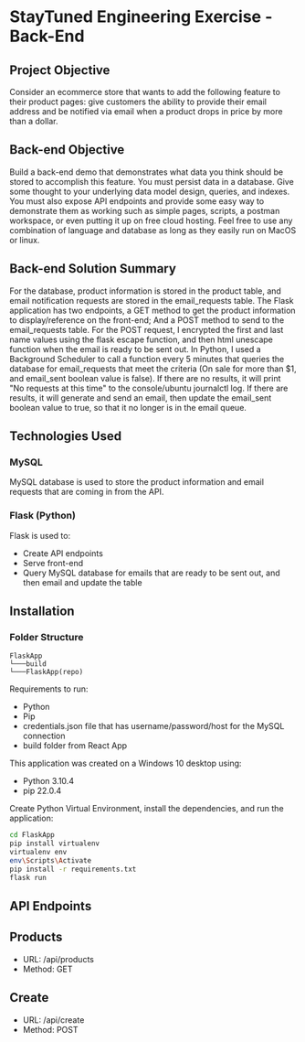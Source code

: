 # StayTuned Engineering Exercise - Back-End
## Project Objective
Consider an ecommerce store that wants to add the following feature to their product pages:
give customers the ability to provide their email address and be notified via email when a product
drops in price by more than a dollar.

## Back-end Objective
Build a back-end demo that demonstrates what data you think should be stored to
accomplish this feature. You must persist data in a database. Give some thought to your
underlying data model design, queries, and indexes. You must also expose API endpoints
and provide some easy way to demonstrate them as working such as simple pages, scripts,
a postman workspace, or even putting it up on free cloud hosting. Feel free to use any
combination of language and database as long as they easily run on MacOS or linux.

## Back-end Solution Summary
For the database, product information is stored in the product table, and email notification requests are stored in the email_requests table. The Flask application has two endpoints, a GET method to get the product information to display/reference on the front-end; And a POST method to send to the email_requests table. For the POST request, I encrypted the first and last name values using the flask escape function, and then html unescape function when the email is ready to be sent out. In Python, I used a Background Scheduler to call a function every 5 minutes that queries the database for email_requests that meet the criteria (On sale for more than $1, and email_sent boolean value is false). If there are no results, it will print "No requests at this time" to the console/ubuntu journalctl log. If there are results, it will generate and send an email, then update the email_sent boolean value to true, so that it no longer is in the email queue.

## Technologies Used
### MySQL
MySQL database is used to store the product information and email requests that are coming in from the API.

### Flask (Python)
Flask is used to:
- Create API endpoints
- Serve front-end
- Query MySQL database for emails that are ready to be sent out, and then email and update the table

## Installation
### Folder Structure
```
FlaskApp
└───build
└───FlaskApp(repo)
```

Requirements to run:
- Python
- Pip
- credentials.json file that has username/password/host for the MySQL connection
- build folder from React App

This application was created on a Windows 10 desktop using:
- Python 3.10.4
- pip 22.0.4

Create Python Virtual Environment, install the dependencies, and run the application:

```sh
cd FlaskApp
pip install virtualenv
virtualenv env
env\Scripts\Activate
pip install -r requirements.txt
flask run
```

## API Endpoints
## Products
- URL: /api/products
- Method: GET

## Create
- URL: /api/create
- Method: POST

